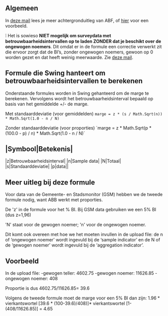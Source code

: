 ## Algemeen

In [deze mail](https://github.com/provinciesincijfers/JiveDocumentation/blob/master/13.%20Bijzonder%20databeheer//BetrouwbaarheidsintervallenABF_formule_betrouwbaarheidsintervallen_SwingStudio%20(1).msg) 
lees je meer achtergronduitleg van ABF, of [hier](https://github.com/provinciesincijfers/JiveDocumentation/blob/master/13.%20Bijzonder%20databeheer/VB_StadAntwerpen_Metadata_Amon_20180604.xlsx) voor een voorbeeld. 

❕ Het is sowieso **NIET mogelijk om surveydata met betrouwbaarheidsintervallen op te laden ZONDER dat je beschikt over de ongewogen noemers**. Dit omdat er in de formule een correctie verwerkt zit die ervoor zorgt dat de BI’s, zonder ongewogen noemers, gewoon op 0 worden gezet en dat heeft weinig meerwaarde. Zie [deze mail](https://github.com/provinciesincijfers/JiveDocumentation/blob/master/13.%20Bijzonder%20databeheer/Betrouwbaarheidsintervallen/RE%20Betrouwbaarheidsintervallen%20berekenen%20ZONDER%20ongewogen%20noemer.msg).

## Formule die Swing hanteert om betrouwbaarheidsintervallen te berekenen

Onderstaande formules worden in Swing gehanteerd om de marge te berekenen.
Vervolgens wordt het betrouwbaarheidsinterval bepaald op basis van het gemiddelde +/- de marge.

Met standaarddeviatie (voor gemiddelden)
`marge = z * (s / Math.Sqrt(n)) * Math.Sqrt(1.0 - n / N)`


 Zonder standaarddeviatie (voor proporties)
´marge = z * Math.Sqrt(p * (100.0 - p) / n) * Math.Sqrt(1.0 - n / N)´


|Symbool|Betekenis|
--
|z|Betrouwbaarheidsinterval|
|n|Sample data|
|N|Totaal|
|s|Standaarddeviatie|
|p|data||

## Meer uitleg bij deze formule

Voor data van de Gemeente- en Stadsmonitor (GSM) hebben we de tweede formule nodig, want ABB werkt met proporties.

De 'z' in de formule voor het % BI. Bij GSM data gebruiken we een 5% BI (dus z=1,96)

'N' staat voor de gewogen noemer; 'n' voor de ongewogen noemer.

Dit komt ook overeen met hoe we het moeten invullen in de upload file: de n of ‘ongewogen noemer’ wordt ingevuld bij de ‘sample indicator’ en de N of de ‘gewogen noemer’ wordt ingevuld bij de ‘aggregation indicator’.


## Voorbeeld
In de upload file:
-gewogen teller: 4602.75
-gewogen noemer: 11626.85
-ongewogen noemer: 408

Proportie is dus 4602.75/11626.85= 39.6

Volgens de tweede formule moet de marge voor een 5% BI dan zijn: 1.96 * vierkantswortel [39.6 * (100-39.6)/408)]* vierkantswortel [1-(408/11626.85)] = 4.65



